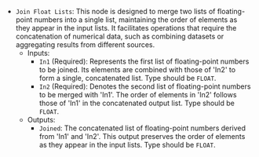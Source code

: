 - `Join Float Lists`: This node is designed to merge two lists of floating-point numbers into a single list, maintaining the order of elements as they appear in the input lists. It facilitates operations that require the concatenation of numerical data, such as combining datasets or aggregating results from different sources.
    - Inputs:
        - `In1` (Required): Represents the first list of floating-point numbers to be joined. Its elements are combined with those of 'In2' to form a single, concatenated list. Type should be `FLOAT`.
        - `In2` (Required): Denotes the second list of floating-point numbers to be merged with 'In1'. The order of elements in 'In2' follows those of 'In1' in the concatenated output list. Type should be `FLOAT`.
    - Outputs:
        - `Joined`: The concatenated list of floating-point numbers derived from 'In1' and 'In2'. This output preserves the order of elements as they appear in the input lists. Type should be `FLOAT`.
